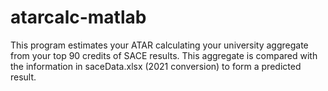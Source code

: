 # atarcalc-matlab

This program estimates your ATAR calculating your university aggregate from your top 90 credits of SACE results. This aggregate is compared with the information in saceData.xlsx (2021 conversion) to form a predicted result.
